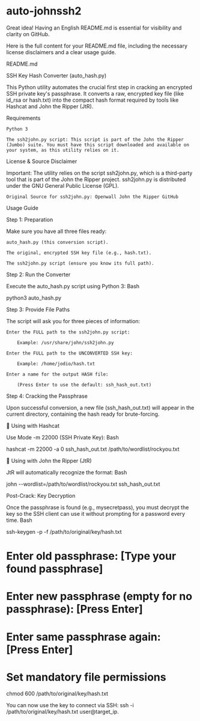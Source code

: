 # auto-johnssh2

Great idea! Having an English README.md is essential for visibility and clarity on GitHub.

Here is the full content for your README.md file, including the necessary license disclaimers and a clear usage guide.

README.md

SSH Key Hash Converter (auto_hash.py)

This Python utility automates the crucial first step in cracking an encrypted SSH private key's passphrase. It converts a raw, encrypted key file (like id_rsa or hash.txt) into the compact hash format required by tools like Hashcat and John the Ripper (JtR).

Requirements

    Python 3

    The ssh2john.py script: This script is part of the John the Ripper (Jumbo) suite. You must have this script downloaded and available on your system, as this utility relies on it.

License & Source Disclaimer

Important: The utility relies on the script ssh2john.py, which is a third-party tool that is part of the John the Ripper project. ssh2john.py is distributed under the GNU General Public License (GPL).

    Original Source for ssh2john.py: Openwall John the Ripper GitHub

Usage Guide

Step 1: Preparation

Make sure you have all three files ready:

    auto_hash.py (this conversion script).

    The original, encrypted SSH key file (e.g., hash.txt).

    The ssh2john.py script (ensure you know its full path).

Step 2: Run the Converter

Execute the auto_hash.py script using Python 3:
Bash

python3 auto_hash.py

Step 3: Provide File Paths

The script will ask you for three pieces of information:

    Enter the FULL path to the ssh2john.py script:

        Example: /usr/share/john/ssh2john.py

    Enter the FULL path to the UNCONVERTED SSH key:

        Example: /home/jodio/hash.txt

    Enter a name for the output HASH file:

        (Press Enter to use the default: ssh_hash_out.txt)

Step 4: Cracking the Passphrase

Upon successful conversion, a new file (ssh_hash_out.txt) will appear in the current directory, containing the hash ready for brute-forcing.

🔑 Using with Hashcat

Use Mode -m 22000 (SSH Private Key):
Bash

hashcat -m 22000 -a 0 ssh_hash_out.txt /path/to/wordlist/rockyou.txt

🔑 Using with John the Ripper (JtR)

JtR will automatically recognize the format:
Bash

john --wordlist=/path/to/wordlist/rockyou.txt ssh_hash_out.txt

Post-Crack: Key Decryption

Once the passphrase is found (e.g., mysecretpass), you must decrypt the key so the SSH client can use it without prompting for a password every time.
Bash

ssh-keygen -p -f /path/to/original/key/hash.txt
# Enter old passphrase: [Type your found passphrase]
# Enter new passphrase (empty for no passphrase): [Press Enter]
# Enter same passphrase again: [Press Enter]

# Set mandatory file permissions
chmod 600 /path/to/original/key/hash.txt

You can now use the key to connect via SSH: ssh -i /path/to/original/key/hash.txt user@target_ip.
